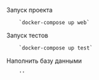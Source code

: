 Запуск проекта
    
        `docker-compose up web`

Запуск тестов

        `docker-compose up test`

Наполнить базу данными

        ''
